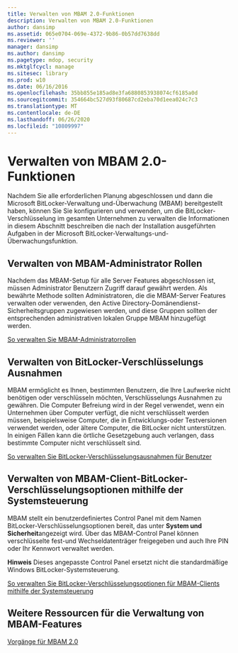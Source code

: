 ```yaml
---
title: Verwalten von MBAM 2.0-Funktionen
description: Verwalten von MBAM 2.0-Funktionen
author: dansimp
ms.assetid: 065e0704-069e-4372-9b86-0b57dd7638dd
ms.reviewer: ''
manager: dansimp
ms.author: dansimp
ms.pagetype: mdop, security
ms.mktglfcycl: manage
ms.sitesec: library
ms.prod: w10
ms.date: 06/16/2016
ms.openlocfilehash: 35bb855e185ad8e3fa6880853938074cf6185a0d
ms.sourcegitcommit: 354664bc527d93f80687cd2eba70d1eea024c7c3
ms.translationtype: MT
ms.contentlocale: de-DE
ms.lasthandoff: 06/26/2020
ms.locfileid: "10809997"
---
```

# Verwalten von MBAM 2.0-Funktionen


Nachdem Sie alle erforderlichen Planung abgeschlossen und dann die Microsoft BitLocker-Verwaltung und-Überwachung (MBAM) bereitgestellt haben, können Sie Sie konfigurieren und verwenden, um die BitLocker-Verschlüsselung im gesamten Unternehmen zu verwalten die Informationen in diesem Abschnitt beschreiben die nach der Installation ausgeführten Aufgaben in der Microsoft BitLocker-Verwaltungs-und-Überwachungsfunktion.

## Verwalten von MBAM-Administrator Rollen


Nachdem das MBAM-Setup für alle Server Features abgeschlossen ist, müssen Administrator Benutzern Zugriff darauf gewährt werden. Als bewährte Methode sollten Administratoren, die die MBAM-Server Features verwalten oder verwenden, den Active Directory-Domänendienst-Sicherheitsgruppen zugewiesen werden, und diese Gruppen sollten der entsprechenden administrativen lokalen Gruppe MBAM hinzugefügt werden.

[So verwalten Sie MBAM-Administratorrollen](how-to-manage-mbam-administrator-roles-mbam-2.md)

## Verwalten von BitLocker-Verschlüsselungs Ausnahmen


MBAM ermöglicht es Ihnen, bestimmten Benutzern, die Ihre Laufwerke nicht benötigen oder verschlüsseln möchten, Verschlüsselungs Ausnahmen zu gewähren. Die Computer Befreiung wird in der Regel verwendet, wenn ein Unternehmen über Computer verfügt, die nicht verschlüsselt werden müssen, beispielsweise Computer, die in Entwicklungs-oder Testversionen verwendet werden, oder ältere Computer, die BitLocker nicht unterstützen. In einigen Fällen kann die örtliche Gesetzgebung auch verlangen, dass bestimmte Computer nicht verschlüsselt sind.

[So verwalten Sie BitLocker-Verschlüsselungsausnahmen für Benutzer](how-to-manage-user-bitlocker-encryption-exemptions-mbam-2.md)

## Verwalten von MBAM-Client-BitLocker-Verschlüsselungsoptionen mithilfe der Systemsteuerung


MBAM stellt ein benutzerdefiniertes Control Panel mit dem Namen BitLocker-Verschlüsselungsoptionen bereit, das unter **System und Sicherheit**angezeigt wird. Über das MBAM-Control Panel können verschlüsselte fest-und Wechseldatenträger freigegeben und auch Ihre PIN oder Ihr Kennwort verwaltet werden.

**Hinweis**  Dieses angepasste Control Panel ersetzt nicht die standardmäßige Windows BitLocker-Systemsteuerung.

 

[So verwalten Sie BitLocker-Verschlüsselungsoptionen für MBAM-Clients mithilfe der Systemsteuerung](how-to-manage-mbam-client-bitlocker-encryption-options-by-using-the-control-panel-mbam-2.md)

## Weitere Ressourcen für die Verwaltung von MBAM-Features


[Vorgänge für MBAM 2.0](operations-for-mbam-20-mbam-2.md)

 

 





